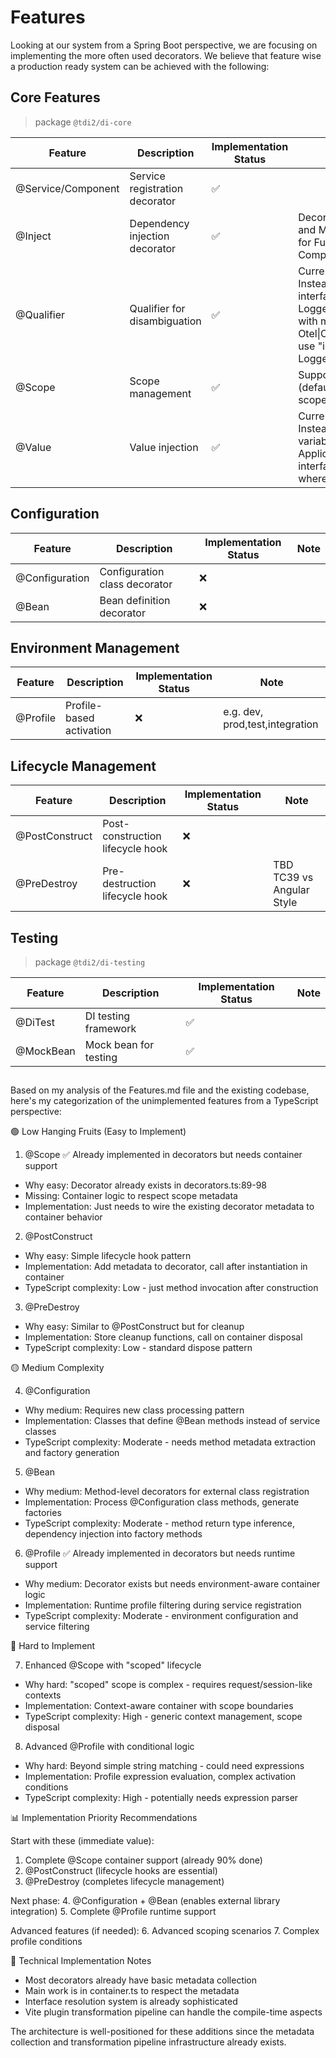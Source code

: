 # Features

Looking at our system from a Spring Boot perspective, we are focusing on implementing the more often used decorators.
We believe that feature wise a production ready system can be achieved with the following:

## Core Features

> package `@tdi2/di-core`

| Feature            | Description                    | Implementation Status | Note                                                                                                                                                      |
| ------------------ | ------------------------------ | --------------------- | --------------------------------------------------------------------------------------------------------------------------------------------------------- |
| @Service/Component | Service registration decorator | ✅                    |                                                                                                                                                           |
| @Inject            | Dependency injection decorator | ✅                    | Decorator for classes and Marker Interface for Functional Components                                                                                      |
| @Qualifier         | Qualifier for disambiguation   | ✅                    | Currently not planned. Instead create generic interface LoggerInterface\<T> with marker type Otel\|Console={} and use "implements LoggerInterface\<Otel>" |
| @Scope             | Scope management               | ✅                    | Supports singleton (default) and transient scopes                                                                                                        |
| @Value             | Value injection                | ✅                    | Currently not planned. Instead for env variables better create ApplicationConfig interface and import where necessary                                     |

## Configuration

| Feature        | Description                   | Implementation Status | Note |
| -------------- | ----------------------------- | --------------------- | ---- |
| @Configuration | Configuration class decorator | ❌                    |      |
| @Bean          | Bean definition decorator     | ❌                    |      |

## Environment Management

| Feature  | Description              | Implementation Status | Note                            |
| -------- | ------------------------ | --------------------- | ------------------------------- |
| @Profile | Profile-based activation | ❌                    | e.g. dev, prod,test,integration |

## Lifecycle Management

| Feature        | Description                      | Implementation Status | Note |
| -------------- | -------------------------------- | --------------------- | ---- |
| @PostConstruct | Post-construction lifecycle hook | ❌                    |      |
| @PreDestroy    | Pre-destruction lifecycle hook   | ❌                    |    TBD  TC39 vs Angular Style |

## Testing

> package `@tdi2/di-testing`

| Feature   | Description           | Implementation Status | Note |
| --------- | --------------------- | --------------------- | ---- |
| @DiTest   | DI testing framework  | ✅                    |      |
| @MockBean | Mock bean for testing | ✅                    |      |

##

Based on my analysis of the Features.md file and the existing codebase, here's my categorization of the unimplemented features
from a TypeScript perspective:

🟢 Low Hanging Fruits (Easy to Implement)

1. @Scope ✅ Already implemented in decorators but needs container support

- Why easy: Decorator already exists in decorators.ts:89-98
- Missing: Container logic to respect scope metadata
- Implementation: Just needs to wire the existing decorator metadata to container behavior

2. @PostConstruct

- Why easy: Simple lifecycle hook pattern
- Implementation: Add metadata to decorator, call after instantiation in container
- TypeScript complexity: Low - just method invocation after construction

3. @PreDestroy

- Why easy: Similar to @PostConstruct but for cleanup
- Implementation: Store cleanup functions, call on container disposal
- TypeScript complexity: Low - standard dispose pattern

🟡 Medium Complexity

4. @Configuration

- Why medium: Requires new class processing pattern
- Implementation: Classes that define @Bean methods instead of service classes
- TypeScript complexity: Moderate - needs method metadata extraction and factory generation

5. @Bean

- Why medium: Method-level decorators for external class registration
- Implementation: Process @Configuration class methods, generate factories
- TypeScript complexity: Moderate - method return type inference, dependency injection into factory methods

6. @Profile ✅ Already implemented in decorators but needs runtime support

- Why medium: Decorator exists but needs environment-aware container logic
- Implementation: Runtime profile filtering during service registration
- TypeScript complexity: Moderate - environment configuration and service filtering

🔴 Hard to Implement

7. Enhanced @Scope with "scoped" lifecycle

- Why hard: "scoped" scope is complex - requires request/session-like contexts
- Implementation: Context-aware container with scope boundaries
- TypeScript complexity: High - generic context management, scope disposal

8. Advanced @Profile with conditional logic

- Why hard: Beyond simple string matching - could need expressions
- Implementation: Profile expression evaluation, complex activation conditions
- TypeScript complexity: High - potentially needs expression parser

📊 Implementation Priority Recommendations

Start with these (immediate value):

1. Complete @Scope container support (already 90% done)
2. @PostConstruct (lifecycle hooks are essential)
3. @PreDestroy (completes lifecycle management)

Next phase: 4. @Configuration + @Bean (enables external library integration) 5. Complete @Profile runtime support

Advanced features (if needed): 6. Advanced scoping scenarios 7. Complex profile conditions

🔧 Technical Implementation Notes

- Most decorators already have basic metadata collection
- Main work is in container.ts to respect the metadata
- Interface resolution system is already sophisticated
- Vite plugin transformation pipeline can handle the compile-time aspects

The architecture is well-positioned for these additions since the metadata collection and transformation pipeline
infrastructure already exists.
